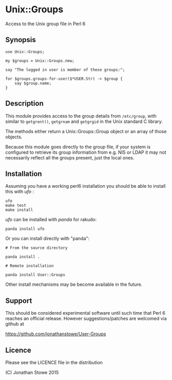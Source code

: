 # Unix::Groups

Access to the Unix group file in Perl 6

## Synopsis

```
use Unix::Groups;

my $groups = Unix::Groups.new;

say "The logged in user is member of these groups:";

for $groups.groups-for-user($*USER.Str) -> $group {
	say $group.name;
}
```

## Description

This module provides access to the group details from ```/etc/group```,
with similar to ```getgrent()```, ```getgrnam``` and ```getgrgid```
in the Unix standard C library.

The methods either return a Unix::Groups::Group object or an array of
those objects.

Because this module goes directly to the group file, if your system is
configured to retrieve its group information from e.g. NIS or LDAP it
may not necessarily reflect all the groups present, just the local ones.

## Installation

Assuming you have a working perl6 installation you should be able to
install this with *ufo* :

    ufo
    make test
    make install

*ufo* can be installed with *panda* for rakudo:

    panda install ufo

Or you can install directly with "panda":

    # From the source directory
   
    panda install .

    # Remote installation

    panda install User::Groups

Other install mechanisms may be become available in the future.

## Support

This should be considered experimental software until such time that
Perl 6 reaches an official release.  However suggestions/patches are
welcomed via github at

   https://github.com/jonathanstowe/User-Groups

## Licence

Please see the LICENCE file in the distribution

(C) Jonathan Stowe 2015

